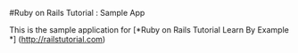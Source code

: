 #Ruby on Rails Tutorial : Sample App


This is the sample application for [*Ruby on Rails Tutorial Learn By Example *] (http://railstutorial.com)
